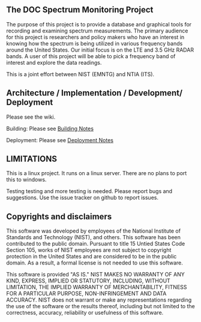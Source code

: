 <h2> The DOC Spectrum Monitoring Project </h2>

The purpose of this project is to provide a database and graphical tools
for recording and examining spectrum measurements.  The primary audience
for this project is researchers and policy makers who have an interest
in knowing how the spectrum is being utilized in various frequency bands
around the United States. Our initial focus is on the LTE and 3.5 GHz
RADAR bands.  A user of this project  will be able to pick a frequency
band of interest and explore the data readings.

This is a joint effort between NIST (EMNTG) and NTIA (ITS).

<h2>

<h2> Architecture / Implementation / Development/ Deployment </h2>

Please see the wiki.

Building: Please see [Building Notes](devel/building/README.md)

Deployment: Please see [Deployment Notes](devel/deploy/README.md)

<h2> LIMITATIONS </h2>

This is a linux project. It runs on a linux server. There are no plans to port this to windows.

Testing testing and more testing is needed. Please report bugs and suggestions.
Use the issue tracker on github to report issues.

<h2>Copyrights and disclaimers </h2>

 
<p>This software was developed by employees of the National Institute of
Standards and Technology (NIST), and others. 
This software has been contributed to the public domain. 
Pursuant to title 15 Untied States Code Section 105, works of NIST
employees are not subject to copyright protection in the United States
and are considered to be in the public domain. 
As a result, a formal license is not needed to use this software.
 
<p>This software is provided "AS IS."  
NIST MAKES NO WARRANTY OF ANY KIND, EXPRESS, IMPLIED
OR STATUTORY, INCLUDING, WITHOUT LIMITATION, THE IMPLIED WARRANTY OF
MERCHANTABILITY, FITNESS FOR A PARTICULAR PURPOSE, NON-INFRINGEMENT
AND DATA ACCURACY.  NIST does not warrant or make any representations
regarding the use of the software or the results thereof, including but
not limited to the correctness, accuracy, reliability or usefulness of
this software.


